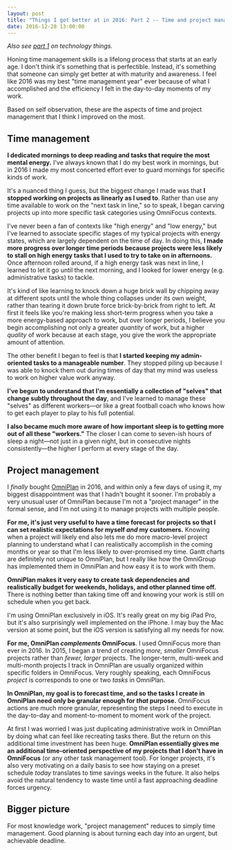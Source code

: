 ```yaml
---
layout: post
title: "Things I got better at in 2016: Part 2 -- Time and project management"
date: 2016-12-28 13:00:00
---
```


*Also see [part 1](/2016/12/28/2016-betterment-part-1.html) on technology things.*

Honing time management skills is a lifelong process that starts at an early age. I don't think it's something that is perfectible. Instead, it's something that someone can simply get better at with maturity and awareness. I feel like 2016 was my best "time management year" ever because of what I accomplished and the efficiency I felt in the day-to-day moments of my work.

Based on self observation, these are the aspects of time and project management that I think I improved on the most.

## Time management

**I dedicated mornings to deep reading and tasks that require the most mental energy.** I've always known that I do my best work in mornings, but in 2016 I made my most concerted effort ever to guard mornings for specific kinds of work. 

It's a nuanced thing I guess, but the biggest change I made was that **I stopped working on projects as linearly as I used to**. Rather than use any time available to work on the "next task in line," so to speak, I began carving projects up into  more specific task categories using OmniFocus contexts. 

I've never been a fan of contexts like "high energy" and "low energy," but I've learned to associate specific stages of my typical projects with energy states, which are largely dependent on the time of day. In doing this, **I made more progress over longer time periods because projects were less likely to stall on high energy tasks that I used to try to take on in afternoons.** Once afternoon rolled around, if a high energy task was next in line, I learned to let it go until the next morning, and I looked for lower energy (e.g. administrative tasks) to tackle. 

It's kind of like learning to knock down a huge brick wall by chipping away at different spots until the whole thing collapses under its own weight, rather than tearing it down brute force brick-by-brick from right to left. At first it feels like you're making less short-term progress when you take a more energy-based approach to work, but over longer periods, I believe you begin accomplishing not only a greater *quantity* of work, but a higher *quality* of work because at each stage, you give the work the appropriate amount of attention. 

The other benefit I began to feel is that **I started keeping my admin-oriented tasks to a manageable number**. They stopped piling up because I was able to knock them out during times of day that my mind was useless to work on higher value work anyway. 

**I've begun to understand that I'm essentially a collection of "selves" that change subtly throughout the day**, and I've learned to manage these "selves" as different workers—or like a great football coach who knows how to get each player to play to his full potential.

**I also became much more aware of how important sleep is to getting more out of all these "workers."** The closer I can come to seven-ish hours of sleep a night—not just in a given night, but in consecutive nights consistently—the higher I perform at every stage of the day.


## Project management

I *finally* bought [OmniPlan](https://www.omnigroup.com/omniplan) in 2016, and within only a few days of using it, my biggest disappointment was that I hadn't bought it sooner. I'm probably a very unusual user of OmniPlan because I'm not a "project manager" in the formal sense, and I'm not using it to manage projects with multiple people. 

**For me, it's just very useful to have a time forecast for projects so that I can set realistic expectations for myself *and* my customers.** Knowing when a project will likely end also lets me do more macro-level project planning to understand what I can realistically accomplish in the coming months or year so that I'm less likely to over-promised my time. Gantt charts are definitely not unique to OmniPlan, but I really like how the OmniGroup has implemented them in OmniPlan and how easy it is to work with them. 

**OmniPlan makes it very easy to create task dependencies and realistically budget for weekends, holidays, and other planned time off.** There is nothing better than taking time off and knowing your work is still on schedule when you get back.

I'm using OmniPlan exclusively in iOS. It's really great on my big iPad Pro, but it's also surprisingly well implemented on the iPhone. I may buy the Mac version at some point, but the iOS version is satisfying all my needs for now. 

**For me, OmniPlan *complements* OmniFocus**. I used OmniFocus more than ever in 2016. In 2015, I began a trend of creating *more, smaller* OmniFocus projects rather than *fewer, larger* projects. The longer-term, multi-week and multi-month projects I track in OmniPlan are usually organized within specific folders in OmniFocus. Very roughly speaking, each OmniFocus *project* is corresponds to one or two *tasks* in OmniPlan.

**In OmniPlan, my goal is to forecast time, and so the tasks I create in OmniPlan need only be granular enough for *that* purpose.** OmniFocus actions are much more granular, representing the steps I need to execute in the day-to-day and moment-to-moment to moment work of the project. 

At first I was worried I was just duplicating administrative work in OmniPlan by doing what can feel like recreating tasks there. But the return on this additional time investment has been huge. **OmniPlan essentially gives me an additional time-oriented perspective of my projects that I don't have in OmniFocus** (or any other task management tool). For longer projects, it's also very motivating on a daily basis to see how staying on a preset schedule *today* translates to time savings weeks in the future. It also helps avoid the natural tendency to waste time until a fast approaching deadline forces urgency.

## Bigger picture

For most knowledge work, "project management" reduces to simply time management. Good planning is about turning each day into an urgent, but achievable deadline. 




